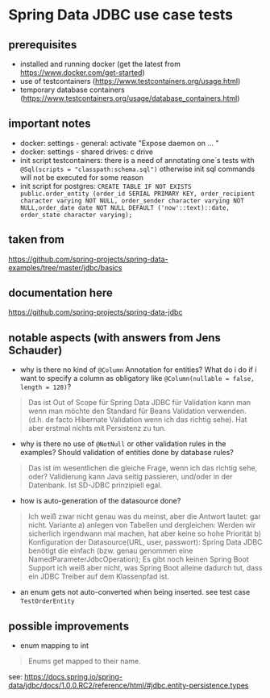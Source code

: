 # Spring Data JDBC use case tests

## prerequisites
* installed and running docker (get the latest from https://www.docker.com/get-started)
* use of testcontainers (https://www.testcontainers.org/usage.html)
* temporary database containers (https://www.testcontainers.org/usage/database_containers.html)

## important notes
* docker: settings - general: activate "Expose daemon on ... "
* docker: settings - shared drives:  c drive
* init script testcontainers: there is a need of annotating one´s tests with `@Sql(scripts = "classpath:schema.sql")`
otherwise init sql commands will not be executed for some reason
* init script for postgres: `CREATE TABLE IF NOT EXISTS public.order_entity (order_id SERIAL PRIMARY KEY, order_recipient character varying NOT NULL, order_sender character varying NOT NULL,order_date date NOT NULL DEFAULT ('now'::text)::date, order_state character varying);`

## taken from
https://github.com/spring-projects/spring-data-examples/tree/master/jdbc/basics

## documentation here
https://github.com/spring-projects/spring-data-jdbc

## notable aspects (with answers from Jens Schauder)
* why is there no kind of `@Column` Annotation for entities? 
What do i do if i want to specify a column as obligatory like `@Column(nullable = false, length = 128)`?
> Das ist Out of Scope für Spring Data JDBC für Validation kann man wenn man möchte den Standard für Beans Validation verwenden. (d.h. de facto Hibernate Validation wenn ich das richtig sehe). Hat aber erstmal nichts mit Persistenz zu tun.

* why is there no use of `@NotNull` or other validation rules in the examples? Should validation of entities done by database rules?
> Das ist im wesentlichen die gleiche Frage, wenn ich das richtig sehe, oder? Validierung kann Java seitig passieren, und/oder in der Datenbank. Ist SD-JDBC prinzipiell egal.

* how is auto-generation of the datasource done?
> Ich weiß zwar nicht genau was du meinst, aber die Antwort lautet: gar nicht.
  Variante a) anlegen von Tabellen und dergleichen: Werden wir sicherlich irgendwann mal machen, hat aber keine so hohe Priorität
  b) Konfiguration der Datasource(URL, user, passwort): Spring Data JDBC benötigt die einfach (bzw. genau genommen eine NamedParameterJdbcOperation); Es gibt noch keinen Spring Boot Support ich weiß aber nicht, was Spring Boot alleine dadurch tut, dass ein JDBC Treiber auf dem Klassenpfad ist.

* an enum gets not auto-converted when being inserted. see test case `TestOrderEntity`

## possible improvements
* enum mapping to int
> Enums get mapped to their name.

see: https://docs.spring.io/spring-data/jdbc/docs/1.0.0.RC2/reference/html/#jdbc.entity-persistence.types